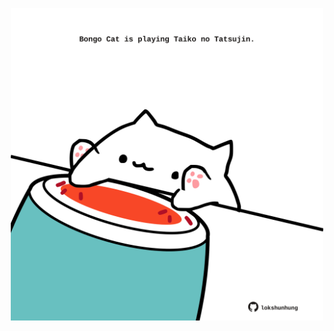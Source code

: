<!-- built at 18/08/2024, 07:00:39 UTC -->
<p align="center">
  <img width="500" height="500" src="./ReadmeImage.svg">
</p>
